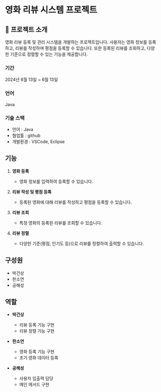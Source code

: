 # 영화 리뷰 시스템 프로젝트

## 📝 프로젝트 소개

영화 리뷰 등록 및 관리 시스템을 개발하는 프로젝트입니다. 사용자는 영화 정보를 등록하고, 리뷰를 작성하며 평점을 등록할 수 있습니다. 또한 등록된 리뷰를 조회하고, 다양한 기준으로 정렬할 수 있는 기능을 제공합니다.

### 기간

2024년 6월 13일 ~ 6월 13일

### 언어

Java

### 기술 스택

* 언어 : Java
* 협업툴 : github
* 개발환경 : VSCode, Eclipse

## 기능

1. **영화 등록**
   - 영화 정보를 입력하여 등록할 수 있습니다.
   
2. **리뷰 작성 및 평점 등록**
   - 등록된 영화에 대해 리뷰를 작성하고 평점을 등록할 수 있습니다.
   
3. **리뷰 조회**
   - 특정 영화의 등록된 리뷰를 조회할 수 있습니다.
   
4. **리뷰 정렬**
   - 다양한 기준(평점, 인기도 등)으로 리뷰를 정렬하여 출력할 수 있습니다.

## 구성원

* 박건상
* 한소연
* 공해성

## 역할

* **박건상**
  - 리뷰 등록 기능 구현
  - 리뷰 정렬 기능 구현
  
* **한소연**
  - 영화 등록 기능 구현
  - 초기 영화 데이터 등록
  
* **공해성**
  - 사용자 입출력 담당
  - 메인 메서드 구현
